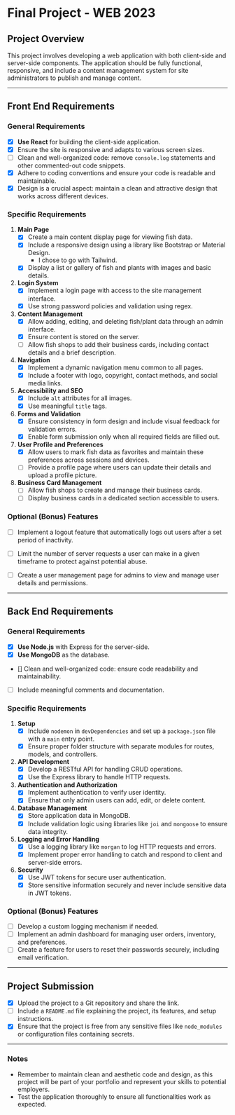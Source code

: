 # Final Project - WEB 2023

## Project Overview
This project involves developing a web application with both client-side and server-side components. The application should be fully functional, responsive, and include a content management system for site administrators to publish and manage content.

---

## Front End Requirements


### General Requirements
- [X] **Use React** for building the client-side application.
- [X] Ensure the site is responsive and adapts to various screen sizes.
- [ ] Clean and well-organized code: remove `console.log` statements and other commented-out code snippets.
- [X] Adhere to coding conventions and ensure your code is readable and maintainable.
- [X] Design is a crucial aspect: maintain a clean and attractive design that works across different devices.

### Specific Requirements
1. **Main Page**
   - [X] Create a main content display page for viewing fish data.
   - [X] Include a responsive design using a library like Bootstrap or Material Design.
      - I chose to go with Tailwind.
   - [X] Display a list or gallery of fish and plants with images and basic details.

2. **Login System**
   - [X] Implement a login page with access to the site management interface.
   - [X] Use strong password policies and validation using regex.

3. **Content Management**
   - [X] Allow adding, editing, and deleting fish/plant data through an admin interface.
   - [X] Ensure content is stored on the server.
   - [ ] Allow fish shops to add their business cards, including contact details and a brief description.

4. **Navigation**
   - [X] Implement a dynamic navigation menu common to all pages.
   - [X] Include a footer with logo, copyright, contact methods, and social media links.

5. **Accessibility and SEO**
   - [X] Include `alt` attributes for all images.
   - [X] Use meaningful `title` tags.

6. **Forms and Validation**
   - [X] Ensure consistency in form design and include visual feedback for validation errors.
   - [X] Enable form submission only when all required fields are filled out.

7. **User Profile and Preferences**
   - [X] Allow users to mark fish data as favorites and maintain these preferences across sessions and devices.
   - [ ] Provide a profile page where users can update their details and upload a profile picture.

8. **Business Card Management**
   - [ ] Allow fish shops to create and manage their business cards.
   - [ ] Display business cards in a dedicated section accessible to users.

### Optional (Bonus) Features
- [ ] Implement a logout feature that automatically logs out users after a set period of inactivity.
- [ ] Limit the number of server requests a user can make in a given timeframe to protect against potential abuse.
- [ ] Create a user management page for admins to view and manage user details and permissions.


---


## Back End Requirements

### General Requirements
- [X] **Use Node.js** with Express for the server-side.
- [X] **Use MongoDB** as the database.
- [] Clean and well-organized code: ensure code readability and maintainability.
- [ ] Include meaningful comments and documentation.

### Specific Requirements
1. **Setup**
   - [X] Include `nodemon` in `devDependencies` and set up a `package.json` file with a `main` entry point.
   - [X] Ensure proper folder structure with separate modules for routes, models, and controllers.

2. **API Development**
   - [X] Develop a RESTful API for handling CRUD operations.
   - [X] Use the Express library to handle HTTP requests.

3. **Authentication and Authorization**
   - [X] Implement authentication to verify user identity.
   - [X] Ensure that only admin users can add, edit, or delete content.

4. **Database Management**
   - [X] Store application data in MongoDB.
   - [X] Include validation logic using libraries like `joi` and `mongoose` to ensure data integrity.

5. **Logging and Error Handling**
   - [X] Use a logging library like `morgan` to log HTTP requests and errors.
   - [X] Implement proper error handling to catch and respond to client and server-side errors.

6. **Security**
   - [X] Use JWT tokens for secure user authentication.
   - [X] Store sensitive information securely and never include sensitive data in JWT tokens.

### Optional (Bonus) Features
- [ ] Develop a custom logging mechanism if needed.
- [ ] Implement an admin dashboard for managing user orders, inventory, and preferences.
- [ ] Create a feature for users to reset their passwords securely, including email verification.

---

## Project Submission
- [X] Upload the project to a Git repository and share the link.
- [ ] Include a `README.md` file explaining the project, its features, and setup instructions.
- [X] Ensure that the project is free from any sensitive files like `node_modules` or configuration files containing secrets.

---

### Notes
- Remember to maintain clean and aesthetic code and design, as this project will be part of your portfolio and represent your skills to potential employers.
- Test the application thoroughly to ensure all functionalities work as expected.
